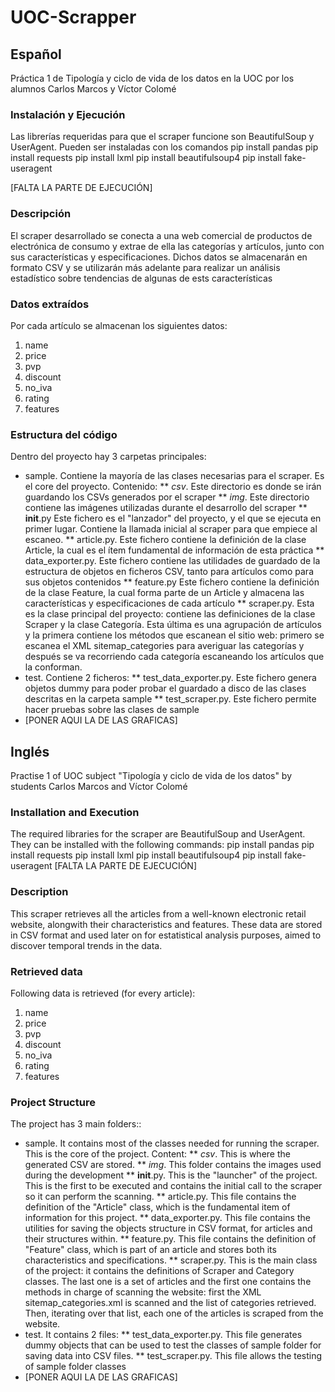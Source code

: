 # UOC-Scrapper

## Español
Práctica 1 de Tipología y ciclo de vida de los datos en la UOC por los alumnos Carlos Marcos y Víctor Colomé

### Instalación y Ejecución
Las librerías requeridas para que el scraper funcione son BeautifulSoup y UserAgent. Pueden ser instaladas con los comandos
    pip install pandas
    pip install requests
    pip install lxml
    pip install beautifulsoup4
    pip install fake-useragent

[FALTA LA PARTE DE EJECUCIÓN]
### Descripción
El scraper desarrollado se conecta a una web comercial de productos de electrónica de consumo y extrae de ella las categorías y artículos, junto con sus características y especificaciones. Dichos datos se almacenarán en formato CSV y se utilizarán más adelante para realizar un análisis estadístico sobre tendencias de algunas de ests características 

### Datos extraídos
Por cada artículo se almacenan los siguientes datos:

1. name
2. price
3. pvp
4. discount
5. no_iva
6. rating
7. features

### Estructura del código
Dentro del proyecto hay 3 carpetas principales:
* sample. Contiene la mayoría de las clases necesarias para el scraper. Es el core del proyecto. Contenido:
** *csv*. Este directorio es donde se irán guardando los CSVs generados por el scraper
** *img*. Este directorio contiene las imágenes utilizadas durante el desarrollo del scraper
** __init__.py Este fichero es el "lanzador" del proyecto, y el que se ejecuta en primer lugar. Contiene la llamada inicial al scraper para que empiece al escaneo.
** article.py. Este fichero contiene la definición de la clase Article, la cual es el ítem fundamental de información de esta práctica
** data_exporter.py. Este fichero contiene las utilidades de guardado de la estructura de objetos en ficheros CSV, tanto para artículos como para sus objetos contenidos
** feature.py Este fichero contiene la definición de la clase Feature, la cual forma parte de un Article y almacena las características y especificaciones de cada artículo
** scraper.py. Esta es la clase principal del proyecto: contiene las definiciones de la clase Scraper y la clase Categoría. Esta última es una agrupación de artículos y la primera contiene los métodos que escanean el sitio web: primero se escanea el XML sitemap_categories para averiguar las categorías y después se va recorriendo cada categoría escaneando los artículos que la conforman. 
* test. Contiene 2 ficheros:
** test_data_exporter.py. Este fichero genera objetos dummy para poder probar el guardado a disco de las clases descritas en la carpeta sample
** test_scraper.py. Este fichero permite hacer pruebas sobre las clases de sample
* [PONER AQUI LA DE LAS GRAFICAS]

## Inglés
Practise 1 of UOC subject "Tipología y ciclo de vida de los datos" by students Carlos Marcos and Víctor Colomé

### Installation and Execution
The required libraries for the scraper are BeautifulSoup and UserAgent. They can be installed with the following commands:
    pip install pandas
    pip install requests
    pip install lxml
    pip install beautifulsoup4
    pip install fake-useragent
[FALTA LA PARTE DE EJECUCIÓN]

### Description
This scraper retrieves all the articles from a well-known electronic retail website, alongwith their characteristics and features. These data are stored in CSV format and used later on for estatistical analysis purposes, aimed to discover temporal trends in the data.

### Retrieved data
Following data is retrieved (for every article):

1. name
2. price
3. pvp
4. discount
5. no_iva
6. rating
7. features

### Project Structure
The project has 3 main folders::
* sample. It contains most of the classes needed for running the scraper. This is the core of the project. Content:
** *csv*. This is where the generated CSV are stored.
** *img*. This folder contains the images used during the development
** __init__.py. This is the "launcher" of the project. This is the first to be executed and contains the initial call to the scraper so it can perform the scanning.
** article.py. This file contains the definition of the "Article" class, which is the fundamental item of information for this project.
** data_exporter.py. This file contains the utilities for saving the objects structure in CSV format, for articles and their structures within.
** feature.py. This file contains the definition of "Feature" class, which is part of an article and stores both its characteristics and specifications. 
** scraper.py. This is the main class of the project: it contains the definitions of Scraper and Category classes. The last one is a set of articles and the first one contains the methods in charge of scanning the website: first the XML sitemap_categories.xml is scanned and the list of categories retrieved. Then, iterating over that list, each one of the articles is scraped from the website. 
* test. It contains 2 files:
** test_data_exporter.py. This file generates dummy objects that can be used to test the classes of sample folder for saving data into CSV files.
** test_scraper.py. This file allows the testing of sample folder classes
* [PONER AQUI LA DE LAS GRAFICAS]
